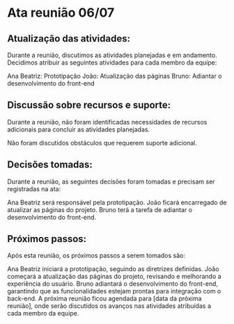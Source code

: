 # Ata reunião 06/07

## Atualização das atividades:
Durante a reunião, discutimos as atividades planejadas e em andamento. Decidimos atribuir as seguintes atividades para cada membro da equipe:

Ana Beatriz: Prototipação
João: Atualização das páginas
Bruno: Adiantar o desenvolvimento do front-end

## Discussão sobre recursos e suporte:
Durante a reunião, não foram identificadas necessidades de recursos adicionais para concluir as atividades planejadas.

Não foram discutidos obstáculos que requerem suporte adicional.

## Decisões tomadas:
Durante a reunião, as seguintes decisões foram tomadas e precisam ser registradas na ata:

Ana Beatriz será responsável pela prototipação.
João ficará encarregado de atualizar as páginas do projeto.
Bruno terá a tarefa de adiantar o desenvolvimento do front-end.

## Próximos passos:
Após esta reunião, os próximos passos a serem tomados são:

Ana Beatriz iniciará a prototipação, seguindo as diretrizes definidas.
João começará a atualização das páginas do projeto, revisando e melhorando a experiência do usuário.
Bruno adiantará o desenvolvimento do front-end, garantindo que as funcionalidades estejam prontas para integração com o back-end.
A próxima reunião ficou agendada para [data da próxima reunião], onde serão discutidos os avanços nas atividades atribuídas a cada membro da equipe.
